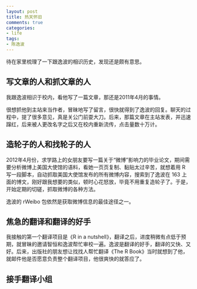 ```yaml
---
layout: post
title: 热天怀旧
comments: true
categories:
- life
tags:
- 陈逸波
---
```


待在家里梳理了一下跟逸波的相识历史，发现还是颇有意思。

## 写文章的人和抓文章的人

我跟逸波相识于校内，看他写了一篇文章，那还是2011年4月的事情。

很想抓他到主站来当作者，冒昧地写了留言，很快就得到了逸波的回复。聊天的过程中，提了很多意见，真是关公门前耍大刀。后来，那篇文章在主站发表，并迅速蹿红，后来被人更改名字之后又在校内重新流传，点击量数十万计。

## 造轮子的人和找轮子的人

2012年4月份，求学路上的女朋友要写一篇关于“微博”影响力的毕业论文，期间需要分析微博上美国大使馆的语料，看她一页页复制、黏贴太过辛苦，就想着用 R 写一段脚本，自动抓取美国大使馆发布的所有微博内容，搜索到了逸波在 163 上面的博文，刚好跟我想要的类似，顿时心花怒放，毕竟不用重复造轮子了。于是，开始定期的切磋，抓取微博的各种方法。

逸波的 rWeibo 包依然是获取微博信息的最佳途径之一。

## 焦急的翻译和翻译的好手

我接触的第一个翻译项目是《R in a nutshell》，翻译之后，进度稍微有点低于预期，就冒昧的邀请智恒和逸波帮忙审校一遍。逸波是翻译的好手，翻译的又快、又好。后来，出版社的朋友想让找找人帮忙翻译《The R Book》当时就想到了他，就邮件他是否愿意负责整个翻译项目，他很爽快的就答应了。

## 接手翻译小组

